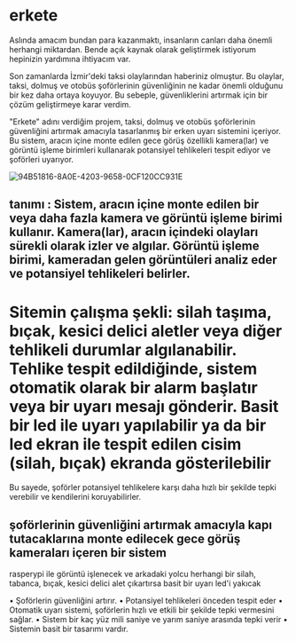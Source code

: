 # erkete
Aslında amacım bundan para kazanmaktı, insanların canları daha önemli herhangi miktardan.
Bende açık kaynak olarak geliştirmek istiyorum hepinizin yardımına ihtiyacım var.

Son zamanlarda İzmir'deki taksi olaylarından haberiniz olmuştur. Bu olaylar, taksi, dolmuş ve otobüs şoförlerinin güvenliğinin ne kadar önemli olduğunu bir kez daha ortaya koyuyor. Bu sebeple, güvenliklerini artırmak için bir çözüm geliştirmeye karar verdim.

"Erkete" adını verdiğim projem, taksi, dolmuş ve otobüs şoförlerinin güvenliğini artırmak amacıyla tasarlanmış bir erken uyarı sistemini içeriyor. Bu sistem, aracın içine monte edilen gece görüş özellikli kamera(lar) ve görüntü işleme birimleri kullanarak potansiyel tehlikeleri tespit ediyor ve şoförleri uyarıyor.

![94B51816-8A0E-4203-9658-0CF120CC931E](https://github.com/ixnur/erkete/assets/131625021/5f7eb7b9-dc91-40e5-8068-463a1dcc9286)


## tanımı : Sistem, aracın içine monte edilen bir veya daha fazla kamera ve görüntü işleme birimi kullanır. Kamera(lar), aracın içindeki olayları sürekli olarak izler ve algılar. Görüntü işleme birimi, kameradan gelen görüntüleri analiz eder ve potansiyel tehlikeleri belirler.

# Sitemin çalışma şekli: silah taşıma, bıçak, kesici delici aletler veya diğer tehlikeli durumlar algılanabilir. Tehlike tespit edildiğinde, sistem otomatik olarak bir alarm başlatır veya bir uyarı mesajı gönderir. Basit bir led ile uyarı yapılabilir ya da bir led ekran ile tespit edilen cisim (silah, bıçak) ekranda gösterilebilir

Bu sayede, şoförler potansiyel tehlikelere karşı daha hızlı bir şekilde tepki verebilir ve kendilerini koruyabilirler.

## şoförlerinin güvenliğini artırmak amacıyla kapı tutacaklarına monte edilecek gece görüş kameraları içeren bir sistem
rasperypi ile görüntü işlenecek ve arkadaki yolcu herhangi bir silah, tabanca, bıçak, kesici delici alet çıkartırsa basit bir uyarı led'i yakıcak

• Şoförlerin güvenliğini artırır.
• Potansiyel tehlikeleri önceden tespit eder
• Otomatik uyarı sistemi, şoförlerin hızlı ve etkili bir şekilde tepki vermesini sağlar.
• Sistem bir kaç yüz mili saniye ve yarım saniye arasında tepki verir
• Sistemin basit bir tasarımı vardır.
